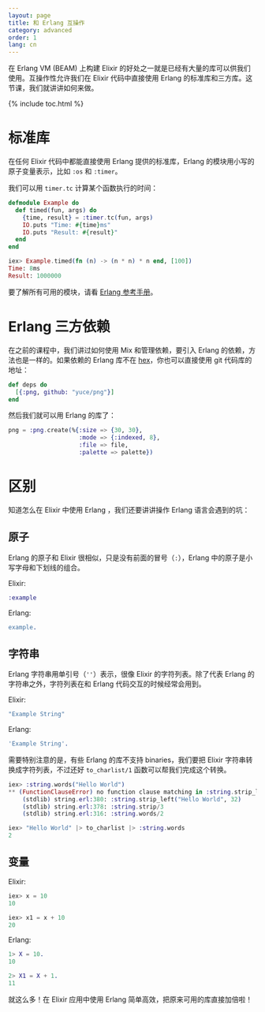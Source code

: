 ```yaml
---
layout: page
title: 和 Erlang 互操作
category: advanced
order: 1
lang: cn
---
```


在 Erlang VM (BEAM) 上构建 Elixir 的好处之一就是已经有大量的库可以供我们使用。互操作性允许我们在 Elixir 代码中直接使用 Erlang 的标准库和三方库。这节课，我们就讲讲如何来做。

{% include toc.html %}

# 标准库
在任何 Elixir 代码中都能直接使用 Erlang 提供的标准库，Erlang 的模块用小写的原子变量表示，比如 `:os` 和 `:timer`。

我们可以用 `timer.tc` 计算某个函数执行的时间：

```elixir
defmodule Example do
  def timed(fun, args) do
    {time, result} = :timer.tc(fun, args)
    IO.puts "Time: #{time}ms"
    IO.puts "Result: #{result}"
  end
end

iex> Example.timed(fn (n) -> (n * n) * n end, [100])
Time: 8ms
Result: 1000000
```

要了解所有可用的模块，请看 [Erlang 参考手册](http://erlang.org/doc/apps/stdlib/)。

# Erlang 三方依赖
在之前的课程中，我们讲过如何使用 Mix 和管理依赖，要引入 Erlang 的依赖，方法也是一样的。如果依赖的 Erlang 库不在 [hex](https://hex.pm)，你也可以直接使用 git 代码库的地址：

```elixir
def deps do
  [{:png, github: "yuce/png"}]
end
```

然后我们就可以用 Erlang 的库了：

```elixir
png = :png.create(%{:size => {30, 30},
                    :mode => {:indexed, 8},
                    :file => file,
                    :palette => palette})
```

# 区别
知道怎么在 Elixir 中使用 Erlang ，我们还要讲讲操作 Erlang 语言会遇到的坑：

## 原子
Erlang 的原子和 Elixir 很相似，只是没有前面的冒号（`:`），Erlang 中的原子是小写字母和下划线的组合。

Elixir:

```elixir
:example
```

Erlang:

```erlang
example.
```

## 字符串
Erlang 字符串用单引号（`''`）表示，很像 Elixir 的字符列表。除了代表 Erlang 的字符串之外，字符列表在和 Erlang 代码交互的时候经常会用到。

Elixir:

```elixir
"Example String"
```

Erlang:

```erlang
'Example String'.
```

需要特别注意的是，有些 Erlang 的库不支持 binaries，我们要把 Elixir 字符串转换成字符列表，不过还好 `to_charlist/1` 函数可以帮我们完成这个转换。

```elixir
iex> :string.words("Hello World")
** (FunctionClauseError) no function clause matching in :string.strip_left/2
    (stdlib) string.erl:380: :string.strip_left("Hello World", 32)
    (stdlib) string.erl:378: :string.strip/3
    (stdlib) string.erl:316: :string.words/2

iex> "Hello World" |> to_charlist |> :string.words
2
```

## 变量
Elixir:

```elixir
iex> x = 10
10

iex> x1 = x + 10
20
```

Erlang:

```erlang
1> X = 10.
10

2> X1 = X + 1.
11
```

就这么多！在 Elixir 应用中使用 Erlang 简单高效，把原来可用的库直接加倍啦！
